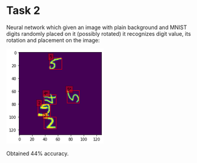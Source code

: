 # Task 2

Neural network which given an image with plain background and MNIST digits randomly placed on it (possibly rotated) it recognizes digit value, its rotation and placement on the image:

![NN Output](Task2-Output.png)

Obtained 44% accuracy.
